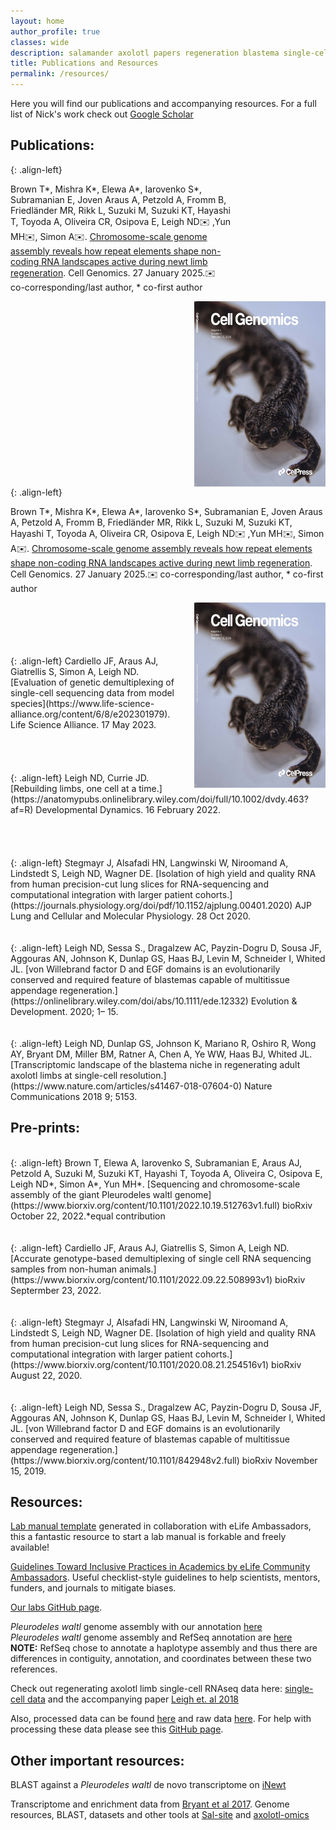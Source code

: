 ```yaml
---
layout: home
author_profile: true
classes: wide
description: salamander axolotl papers regeneration blastema single-cell pleurodeles
title: Publications and Resources
permalink: /resources/
---
```

Here you will find our publications and accompanying resources. For a full list of Nick's work check out [Google Scholar](https://scholar.google.com/citations?user=iSy-Wy4AAAAJ&hl=en) 
<script type='text/javascript' src='https://d1bxh8uas1mnw7.cloudfront.net/assets/embed.js'></script>

## Publications:
<div class='altmetric-embed' data-badge-type='large-donut' data-badge-popover='right' data-doi="https://doi.org/10.1016/j.xgen.2025.100761"></div>{: .align-left}
<div style="max-width: 1000px; overflow: auto;">
    <p style="float: left; width: 70%;">
        Brown T<span>&#42;</span>, Mishra K<span>&#42;</span>, Elewa A<span>&#42;</span>, Iarovenko S<span>&#42;</span>, Subramanian E, Joven Araus A, Petzold A, Fromm B, Friedländer MR, Rikk L, Suzuki M, Suzuki KT, Hayashi T, Toyoda A, Oliveira CR, Osipova E, Leigh ND✉️ ,Yun MH✉️, Simon A✉️. <a href="https://www.life-science-alliance.org/content/6/8/e202301979">Chromosome-scale genome assembly reveals how repeat elements shape non-coding RNA landscapes active during newt limb regeneration</a>. Cell Genomics. 27 January 2025.✉️  co-corresponding/last author, <span>&#42;</span> co-first author 
    </p>
    <img src="../assets/images/CellGenomics_cover.jpg" alt="Image" style="float: right; margin-left: 20px; width: 210px; height: 297px;">
</div>



<div class='altmetric-embed' data-badge-type='large-donut' data-badge-popover='right' data-doi="https://doi.org/10.1016/j.xgen.2025.100761"></div>{: .align-left}
<div style="overflow: auto;">
    <p>
        Brown T<span>&#42;</span>, Mishra K<span>&#42;</span>, Elewa A<span>&#42;</span>, Iarovenko S<span>&#42;</span>, Subramanian E, Joven Araus A, Petzold A, Fromm B, Friedländer MR, Rikk L, Suzuki M, Suzuki KT, Hayashi T, Toyoda A, Oliveira CR, Osipova E, Leigh ND✉️ ,Yun MH✉️, Simon A✉️. <a href="https://www.life-science-alliance.org/content/6/8/e202301979">Chromosome-scale genome assembly reveals how repeat elements shape non-coding RNA landscapes active during newt limb regeneration</a>. Cell Genomics. 27 January 2025.✉️  co-corresponding/last author, <span>&#42;</span> co-first author 
    </p>
    <img src="../assets/images/CellGenomics_cover.jpg" alt="Image" style="float: right; margin-left: 20px; width: 210px; height: 297px;">
<br />
<br />
<br />
<br />
<br />
<div class='altmetric-embed' data-badge-type='large-donut' data-badge-popover='right' data-doi="https://doi.org/10.26508/lsa.202301979"></div>{: .align-left}
Cardiello JF, Araus AJ, Giatrellis S, Simon A, Leigh ND. [Evaluation of genetic demultiplexing of single-cell sequencing data from model species](https://www.life-science-alliance.org/content/6/8/e202301979). Life Science Alliance. 17 May 2023. 
<br />
<br />
<br />
<br />
<br />
<div class='altmetric-embed' data-badge-type='large-donut' data-badge-popover='right' data-doi="https://doi.org/10.1002/dvdy.463"></div>{: .align-left}
Leigh ND, Currie JD. [Rebuilding limbs, one cell at a time.](https://anatomypubs.onlinelibrary.wiley.com/doi/full/10.1002/dvdy.463?af=R) Developmental Dynamics. 16 February 2022.  
<br />
<br />
<br />
<br />
<br />
<div class='altmetric-embed' data-badge-type='large-donut' data-badge-popover='right' data-doi="https://doi.org/10.1152/ajplung.00401.2020"></div>{: .align-left}
Stegmayr J, Alsafadi HN, Langwinski W, Niroomand A, Lindstedt S, Leigh ND, Wagner DE. [Isolation of high yield and quality RNA from human precision-cut lung slices for RNA-sequencing and computational integration with larger patient cohorts.](https://journals.physiology.org/doi/pdf/10.1152/ajplung.00401.2020) AJP Lung and Cellular and Molecular Physiology. 28 Oct 2020. 
<br />
<br />
<br />
<div class='altmetric-embed' data-badge-type='large-donut' data-badge-popover='right' data-doi="https://doi.org/10.1111/ede.12332"></div>{: .align-left}
Leigh ND, Sessa S., Dragalzew AC, Payzin-Dogru D, Sousa JF, Aggouras AN, Johnson K, Dunlap GS, Haas BJ, Levin M, Schneider I, Whited JL. [von Willebrand factor D and EGF domains is an evolutionarily conserved and required feature of blastemas capable of multitissue appendage regeneration.](https://onlinelibrary.wiley.com/doi/abs/10.1111/ede.12332) Evolution & Development. 2020; 1– 15.
<br />
<br />
<br />
<div class='altmetric-embed' data-badge-type='large-donut' data-badge-popover='right' data-doi="https://doi.org/10.1038/s41467-018-07604-0"></div>{: .align-left}
Leigh ND, Dunlap GS, Johnson K, Mariano R, Oshiro R, Wong AY, Bryant DM, Miller BM, Ratner A, Chen A, Ye WW, Haas BJ, Whited JL. [Transcriptomic landscape of the blastema niche in regenerating adult axolotl limbs at single-cell resolution.](https://www.nature.com/articles/s41467-018-07604-0) Nature Communications 2018 9; 5153.


## Pre-prints:
<br />
<div class='altmetric-embed' data-badge-type='large-donut' data-badge-popover='right' data-doi="https://doi.org/10.1101/2022.10.19.512763"></div>{: .align-left}
Brown T, Elewa A, Iarovenko S, Subramanian E, Araus AJ, Petzold A, Suzuki M, Suzuki KT, Hayashi T, Toyoda A, Oliveira C, Osipova E, Leigh ND*, Simon A*, Yun MH*. [Sequencing and chromosome-scale assembly of the giant Pleurodeles waltl genome](https://www.biorxiv.org/content/10.1101/2022.10.19.512763v1.full) bioRxiv October 22, 2022.*equal contribution
<br />
<br />
<br />
<div class='altmetric-embed' data-badge-type='large-donut' data-badge-popover='right' data-doi="https://doi.org/10.1101/2022.09.22.508993"></div>{: .align-left}
Cardiello JF, Araus AJ, Giatrellis S, Simon A, Leigh ND. [Accurate genotype-based demultiplexing of single cell RNA sequencing samples from non-human animals.](https://www.biorxiv.org/content/10.1101/2022.09.22.508993v1) bioRxiv Septermber 23, 2022.
<br />
<br />
<br />
<div class='altmetric-embed' data-badge-type='large-donut' data-badge-popover='right' data-doi="https://doi.org/10.1101/2020.08.21.254516"></div>{: .align-left}
Stegmayr J, Alsafadi HN, Langwinski W, Niroomand A, Lindstedt S, Leigh ND, Wagner DE. [Isolation of high yield and quality RNA from human precision-cut lung slices for RNA-sequencing and computational integration with larger patient cohorts.](https://www.biorxiv.org/content/10.1101/2020.08.21.254516v1) bioRxiv August 22, 2020.
<br />
<br />
<br />

<div class='altmetric-embed' data-badge-type='large-donut' data-badge-popover='right' data-doi="https://doi.org/10.1101/842948"></div>{: .align-left}
Leigh ND, Sessa S., Dragalzew AC, Payzin-Dogru D, Sousa JF, Aggouras AN, Johnson K, Dunlap GS, Haas BJ, Levin M, Schneider I, Whited JL. [von Willebrand factor D and EGF domains is an evolutionarily conserved and required feature of blastemas capable of multitissue appendage regeneration.](https://www.biorxiv.org/content/10.1101/842948v2.full) bioRxiv November 15, 2019.



## Resources:
[Lab manual template](https://osf.io/2xn6z/) generated in collaboration with eLife Ambassadors, this a fantastic resource to start a lab manual is forkable and freely available!

[Guidelines Toward Inclusive Practices in Academics by eLife Community Ambassadors](https://osf.io/muk7v/). Useful checklist-style guidelines to help scientists, mentors, funders, and journals to mitigate biases.

[Our labs GitHub page](https://github.com/RegenImm-Lab). 

<i>Pleurodeles waltl</i> genome assembly with our annotation [here](https://edmond.mpg.de/dataset.xhtml?persistentId=doi:10.17617/3.90C1ND)
<br />
<i>Pleurodeles waltl</i> genome assembly and RefSeq annotation are [here](https://www.ncbi.nlm.nih.gov/datasets/genome/GCF_031143425.1/)
<br />
<b>NOTE:</b> RefSeq chose to annotate a haplotype assembly and thus there are differences in contiguity, annotation, and coordinates between these two references. 

Check out regenerating axolotl limb single-cell RNAseq data here:
[single-cell data](https://singlecell.broadinstitute.org/single_cell/study/SCP422/transcriptomic-landscape-of-the-blastema-niche-in-regenerating-adult-axolotl-limbs-at-single-cell-resolution-intact-limb)
and the accompanying paper [Leigh et. al 2018](https://www.nature.com/articles/s41467-018-07604-0) 


Also, processed data can be found [here](https://www.ncbi.nlm.nih.gov/geo/query/acc.cgi?acc=GSE121737) and raw data [here](https://www.ncbi.nlm.nih.gov/sra?term=SRP167700). For help with processing these data please see this [GitHub page](https://github.com/brianjohnhaas/indrops).


## Other important resources:
BLAST against a <i>Pleurodeles waltl</i> de novo transcriptome on [iNewt](https://www.nibb.ac.jp/imori/main/)

Transcriptome and enrichment data from [Bryant et al 2017](https://portals.broadinstitute.org/axolotlomics/).
Genome resources, BLAST, datasets and other tools at [Sal-site](https://ambystoma.uky.edu/) and [axolotl-omics](https://www.axolotl-omics.org/) 
